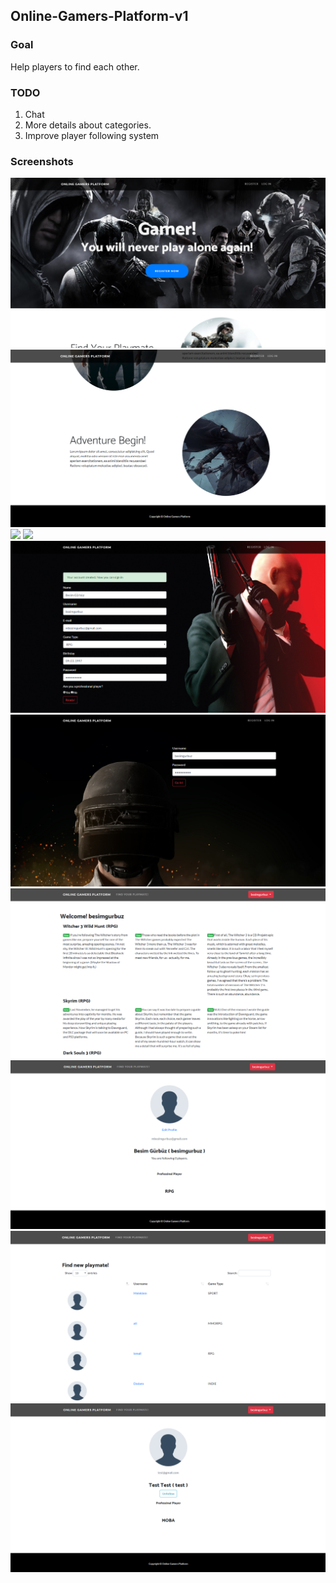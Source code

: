 ## Online-Gamers-Platform-v1
### Goal
Help players to find each other.

### TODO
1. Chat <br>
2. More details about categories. <br>
3. Improve player following system <br>

### Screenshots
![](screenshots/ogpSC1.png)
![](screenshots/ogpSC3.png)
![](screenshots/ogpSC4.png)
![](screenshots/ogpSC5.png)
![](screenshots/ogpSC6.png)
![](screenshots/ogpSC7.png)
![](screenshots/ogpSC8.png)
![](screenshots/ogpSC9.png)
![](screenshots/ogpSC10.png)
![](screenshots/ogpSC12.png)
